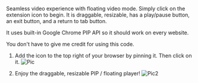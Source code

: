 Seamless video experience with floating video mode. Simply click on the extension icon to begin. It is draggable, resizable, has a play/pause button, an exit button, and a return to tab button.

It uses built-in Google Chrome PIP API so it should work on every website.

You don't have to give me credit for using this code.

1. Add the icon to the top right of your browser by pinning it. Then click on it.
![Pic](https://github.com/jacobluanjohnston/Picture-in-Picture-Mode-Chrome-Extension/blob/master/howto/How%20To%201.png)

2. Enjoy the draggable, resizable PIP / floating player! 
![Pic2](https://github.com/jacobluanjohnston/Picture-in-Picture-Mode-Chrome-Extension/blob/master/howto/How%20To%202.png)
